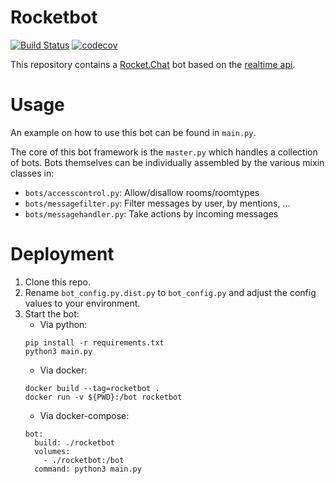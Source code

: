 # Rocketbot

[![Build Status](https://travis-ci.org/fachschaft/fsbot.svg?branch=master)](https://travis-ci.org/fachschaft/fsbot) [![codecov](https://codecov.io/gh/fachschaft/fsbot/branch/master/graph/badge.svg)](https://codecov.io/gh/fachschaft/fsbot)

This repository contains a [Rocket.Chat](https://github.com/RocketChat/Rocket.Chat) bot based on the [realtime api](https://rocket.chat/docs/developer-guides/realtime-api/).

# Usage

An example on how to use this bot can be found in `main.py`.

The core of this bot framework is the `master.py` which handles a collection of bots. Bots themselves can be individually assembled by the various mixin classes in:
- `bots/accesscontrol.py`: Allow/disallow rooms/roomtypes
- `bots/messagefilter.py`: Filter messages by user, by mentions, ...
- `bots/messagehandler.py`: Take actions by incoming messages

# Deployment
1. Clone this repo.
2. Rename `bot_config.py.dist.py` to `bot_config.py` and adjust the config values to your environment.
3. Start the bot:
    - Via python:
    ```
    pip install -r requirements.txt
    python3 main.py
    ```
    - Via docker:
    ```
    docker build --tag=rocketbot .
    docker run -v ${PWD}:/bot rocketbot
    ```
    - Via docker-compose:
    ```
    bot:
      build: ./rocketbot
      volumes:
        - ./rocketbot:/bot
      command: python3 main.py
    ```
